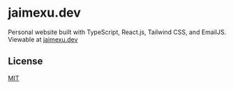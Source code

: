# jaimexu.dev

Personal website built with TypeScript, React.js, Tailwind CSS, and EmailJS. Viewable at [jaimexu.dev](https://jaimexu.dev)

## License

[MIT](https://choosealicense.com/licenses/mit/)
